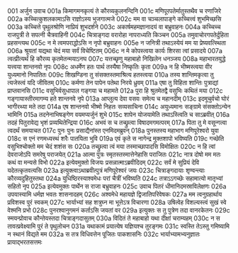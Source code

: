 001	अर्जुन उवाच
001a	किमागमनकृत्यं ते कौरव्यकुलनन्दिनि
001c	मणिपूरपतेर्मातुस्तथैव च रणाजिरे
002a	कच्चित्कुशलकामाऽसि राज्ञोऽस्य भुजगात्मजे
002c	मम वा चञ्चलापाङ्गे कच्चित्त्वं शुभमिच्छसि
003a	कच्चित्ते पृथुलश्रोणि नाप्रियं शुभदर्शने
003c	अकार्षमहमज्ञानादयं वा बभ्रुवाहनः
004a	कच्चिच्च राजपुत्री ते सपत्नी चैत्रवाहिनी
004c	चित्राङ्गदा वरारोहा नापराध्यति किञ्चन
005a	तमुवाचोरगपतेर्दुहिता प्रहसन्त्यथ
005c	न मे त्वमपराद्धोऽसि न नृपो बभ्रुवाहनः
005e	न जनित्री तथाऽस्येयं मम या प्रेष्यवत्स्थिता
006a	श्रूयतां यद्यथा चेदं मया सर्वं विचेष्टितम्
006c	न मे कोपस्त्वया कार्यः शिरसा त्वां प्रसादये
007a	त्वत्प्रीत्यर्थं हि कौरव्य कृतमेतन्मयाऽनघ
007c	यत्तच्छृणु महाबाहो निखिलेन धनञ्जय
008a	महाभारतयुद्धे यत्त्वया शान्तनवो नृपः
008c	अधर्मेण हतः पार्थ तस्यैषा निष्कृतिः कृता
009a	न हि भीष्मस्त्वया वीर युध्यमानो निपातितः
009c	शिखण्डिना तु संसक्तस्तमाश्रित्य हतस्त्वया
010a	तस्य शान्तिमकृत्वा तु त्यजेस्त्वं यदि जीवितम्
010c	कर्मणा तेन पापेन पतेथा निरये ध्रुवम्
011a	एषा तु विहिता शान्तिः पुत्राद्यां प्राप्तवानसि
011c	वसुभिर्वसुधापाल गङ्गया च महामते
012a	पुरा हि श्रुतमेतद्वै वसुभिः कथितं मया
012c	गङ्गायास्तीरमागम्य हते शान्तनवे नृपे
013a	आप्लुत्य देवा वसवः समेत्य च महानदीम्
013c	इदमूचुर्वचो घोरं भागीरथ्या मते तदा
014a	एष शान्तनवो भीष्मो निहतः सव्यसाचिना
014c	अयुध्यमानः सङ्ग्रामे संसक्तोऽन्येन भामिनि
015a	तदनेनाभिषङ्गेण वयमप्यर्जुनं शुभे
015c	शापेन योजयामेति तथाऽस्त्विति च साऽब्रवीत्
016a	तदहं पितुरावेद्य भृशं प्रव्यथितेन्द्रिया
016c	अभवं स च तच्छ्रुत्वा विषादमगमत्परम्
017a	पिता तु मे वसून्गत्वा त्वदर्थं समयाचत
017c	पुनः पुनः प्रसाद्यैनांस्त एनमिदमब्रुवन्
018a	पुनस्तस्य महाभाग मणिपूरेश्वरो युवा
018c	स एनं रणमध्यस्थं शरैः पातयिता भुवि
019a	एवं कृते स नागेन्द्र मुक्तशापो भविष्यति
019c	गच्छेति वसुभिश्चोक्तो मम चेदं शशंस सः
020a	तच्छ्रुत्वा त्वं मया तस्माच्छापादसि विमोक्षितः
020c	न हि त्वां देवराजोऽपि समरेषु पराजयेत्
021a	आत्मा पुत्रः स्मृतस्तस्मात्तेनेहासि पराजितः
021c	नात्र दोषो मम मतः कथं वा मन्यसे विभो
022a	इत्येवमुक्तो विजयः प्रसन्नात्माऽब्रवीदिदम्
022c	सर्वं मे सुप्रियं देवि यदेतत्कृतवत्यसि
023a	इत्युक्त्वाऽथाब्रवीत्पुत्रं मणिपूरेश्वरं जयः
023c	चित्राङ्गदायाः शृण्वन्त्याः कौरव्यदुहितुस्तथा
024a	युधिष्ठिरस्याश्वमेधः परां चैत्रीं भविष्यति
024c	तत्राऽऽगच्छेः सहामात्यो मातृभ्यां सहितो नृप
025a	इत्येवमुक्तः पार्थेन स राजा बभ्रुवाहनः
025c	उवाच पितरं धीमानिदमस्राविलेक्षणः
026a	उपयास्यामि धर्मज्ञ भवतः शासनादहम्
026c	अश्वमेधे महायज्ञे द्विजातिपरिवेषकः
027a	मम त्वनुग्रहार्थाय प्रविशस्व पुरं स्वकम्
027c	भार्याभ्यां सह शत्रुघ्न मा भूत्तेऽत्र विचारणा
028a	उषित्वेह विशल्यस्त्वं सुखं स्वे वेश्मनि प्रभो
028c	पुनरश्वानुगमनं कर्ताऽसि जयतां वर
029a	इत्युक्तः स तु पुत्रेण तदा वानरकेतनः
029c	स्मयन्प्रोवाच कौन्तेयस्तदा चित्राङ्गदासुतम्
030a	विदितं ते महाबाहो यथा दीक्षां चराम्यहम्
030c	न स तावत्प्रवेक्ष्यामि पुरं ते पृथुलोचन
031a	यथाकामं प्रयात्येष यज्ञियश्च तुरङ्गमः
031c	स्वस्ति तेऽस्तु गमिष्यामि न स्थानं विद्यते मम
032a	स तत्र विधिवत्तेन पूजितः पाकशासनिः
032c	भार्याभ्यामभ्यनुज्ञातः प्रायाद्भरतसत्तमः
